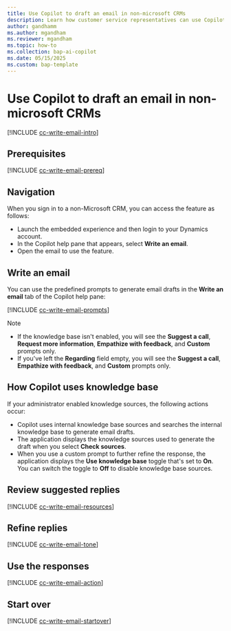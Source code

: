 ```yaml
---
title: Use Copilot to draft an email in non-microsoft CRMs
description: Learn how customer service representatives can use Copilot to draft emails in non-Microsoft CRMs to increase productivity.
author: gandhamm
ms.author: mgandham
ms.reviewer: mgandham
ms.topic: how-to
ms.collection: bap-ai-copilot
ms.date: 05/15/2025
ms.custom: bap-template 
---
```


# Use Copilot to draft an email in non-microsoft CRMs

[!INCLUDE [cc-write-email-intro](../../shared/cc-write-email-intro.md)]

## Prerequisites

[!INCLUDE [cc-write-email-prereq](../../shared/cc-write-email-prereq.md)]

## Navigation

When you sign in to a non-Microsoft CRM, you can access the feature as follows:
   - Launch the embedded experience and then login to your Dynamics account.
   - In the Copilot help pane that appears, select **Write an email**.
   - Open the email to use the feature.
  
## Write an email


 You can use the predefined prompts to generate email drafts in the **Write an email** tab of the Copilot help pane:

[!INCLUDE [cc-write-email-prompts](../../shared/cc-write-email-prompts.md)]

 > [!NOTE]
 > - If the knowledge base isn't enabled, you will see the **Suggest a call**, **Request more information**, **Empathize with feedback**, and **Custom** prompts only.
 > - If you've left the **Regarding** field empty, you will see the **Suggest a call**, **Empathize with feedback**, and **Custom** prompts only.

## How Copilot uses knowledge base

If your administrator enabled knowledge sources, the following actions occur:
-  Copilot uses internal knowledge base sources and searches the internal knowledge base to generate email drafts. 
- The application displays the knowledge sources used to generate the draft when you select **Check sources**.
- When you use a custom prompt to further refine the response, the application displays the **Use knowledge base** toggle that's set to **On**. You can switch the toggle to **Off** to disable knowledge base sources.

## Review suggested replies

[!INCLUDE [cc-write-email-resources](../../shared/cc-write-email-resources.md)]

## Refine replies

[!INCLUDE [cc-write-email-tone](../../shared/cc-write-email-tone.md)]

## Use the responses

[!INCLUDE [cc-write-email-action](../../shared/cc-write-email-action.md)]

## Start over

[!INCLUDE [cc-write-email-startover](../../shared/cc-write-email-startover.md)]